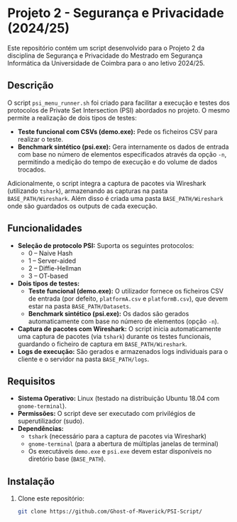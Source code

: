 # Projeto 2 - Segurança e Privacidade (2024/25)

Este repositório contém um script desenvolvido para o Projeto 2 da disciplina de Segurança e Privacidade do Mestrado em Segurança Informática da Universidade de Coimbra para o ano letivo 2024/25.

## Descrição

O script `psi_menu_runner.sh` foi criado para facilitar a execução e testes dos protocolos de Private Set Intersection (PSI) abordados no projeto. O mesmo permite a realização de dois tipos de testes:

- **Teste funcional com CSVs (demo.exe):** Pede os ficheiros CSV para realizar o teste.
- **Benchmark sintético (psi.exe):** Gera internamente os dados de entrada com base no número de elementos especificados através da opção `-n`, permitindo a medição do tempo de execução e do volume de dados trocados.

Adicionalmente, o script integra a captura de pacotes via Wireshark (utilizando `tshark`), armazenando as capturas na pasta `BASE_PATH/Wireshark`. Além disso é criada uma pasta `BASE_PATH/Wireshark` onde são guardados os outputs de cada execução. 

## Funcionalidades

- **Seleção de protocolo PSI:** Suporta os seguintes protocolos:
  - 0 – Naive Hash
  - 1 – Server-aided
  - 2 – Diffie-Hellman
  - 3 – OT-based
- **Dois tipos de testes:**
  - **Teste funcional (demo.exe):** O utilizador fornece os ficheiros CSV de entrada (por defeito, `platformA.csv` e `platformB.csv`), que devem estar na pasta `BASE_PATH/Datasets`.
  - **Benchmark sintético (psi.exe):** Os dados são gerados automaticamente com base no número de elementos (opção `-n`).
- **Captura de pacotes com Wireshark:** O script inicia automaticamente uma captura de pacotes (via `tshark`) durante os testes funcionais, guardando o ficheiro de captura em `BASE_PATH/Wireshark`.
- **Logs de execução:** São gerados e armazenados logs individuais para o cliente e o servidor na pasta `BASE_PATH/logs`.

## Requisitos

- **Sistema Operativo:** Linux (testado na distribuição Ubuntu 18.04 com `gnome-terminal`).
- **Permissões:** O script deve ser executado com privilégios de superutilizador (sudo).
- **Dependências:**
  - `tshark` (necessário para a captura de pacotes via Wireshark)
  - `gnome-terminal` (para a abertura de múltiplas janelas de terminal)
  - Os executáveis `demo.exe` e `psi.exe` devem estar disponíveis no diretório base (`BASE_PATH`).

## Instalação

1. Clone este repositório:
   ```bash
   git clone https://github.com/Ghost-of-Maverick/PSI-Script/
